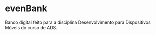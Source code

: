 # evenBank

Banco digital feito para a disciplina Desenvolvimento para Dispositivos Móveis do curso de ADS.

